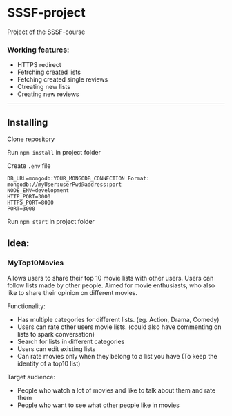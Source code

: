 # SSSF-project
Project of the SSSF-course

### Working features:

- HTTPS redirect
- Fetrching created lists
- Fetching created single reviews
- Ctreating new lists
- Creating new reviews

---
## Installing

Clone repository

Run `npm install` in project folder

Create `.env` file

```
DB_URL=mongodb:YOUR_MONGODB_CONNECTION Format: mongodb://myUser:userPwd@address:port
NODE_ENV=development
HTTP_PORT=3000
HTTPS_PORT=8000
PORT=3000
```

Run `npm start` in project folder


Idea:
---
### MyTop10Movies

Allows users to share their top 10 movie lists with other users. Users can follow lists made by other people. Aimed for movie enthusiasts, who also like to share their opinion on different movies.

Functionality:

- Has multiple categories for different lists. (eg. Action, Drama, Comedy)
- Users can rate other users movie lists. (could also have commenting on lists to spark conversation)
- Search for lists in different categories
- Users can edit existing lists
- Can rate movies only when they belong to a list you have (To keep the identity of a top10 list)

Target audience:

- People who watch a lot of movies and like to talk about them and rate them
- People who want to see what other people like in movies
